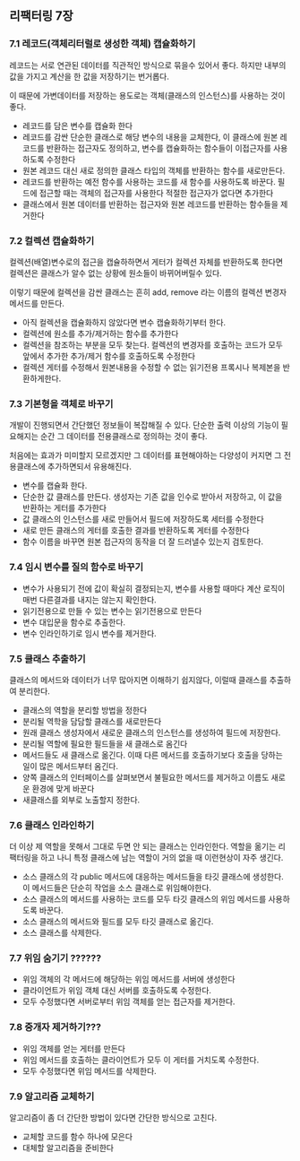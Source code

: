 

## 리팩터링 7장



### 7.1 레코드(객체리터럴로 생성한 객체) 캡슐화하기

레코드는 서로 연관된 데이터를 직관적인 방식으로 묶을수 있어서 좋다. 하지만 내부의 값을 가지고 계산을 한 값을 저장하기는 번거롭다.

이 때문에 가변데이터를 저장하는 용도로는 객체(클래스의 인스턴스)를 사용하는 것이 좋다.	

- 레코드를 담은 변수를 캡슐화 한다
- 레코드를 감싼 단순한 클래스로 해당 변수의 내용을 교체한다, 이 클래스에 원본 레코드를 반환하는 접근자도 정의하고, 변수를 캡슐화하는 함수들이 이접근자를 사용하도록 수정한다
- 원본 레코드 대신 새로 정의한 클래스 타입의 객체를 반환하는 함수를 새로만든다.
- 레코드를 반환하는 예전 함수를 사용하는 코드를 새 함수를 사용하도록 바꾼다. 필드에 접근할 때는 객체의 접근자를 사용한다 적절한 접근자가 없다면 추가한다
- 클래스에서 원본 데이터를 반환하는 접근자와 원본 레코드를 반환하는 함수들을 제거한다



### 7.2 컬렉션 캡슐화하기

컬렉션(배열)변수로의 접근을 캡슐하하면서 게터가 컬렉션 자체를 반환하도록 한다면 컬렉션은 클래스가 알수 없는 상황에 원소들이 바뀌어버릴수 있다.

이렇기 때문에 컬렉션을 감싼 클래스는 흔히 add, remove 라는 이름의 컬렉션 변경자 메서드를 만든다.

- 아직 컬렉션을 캡슐화하지 않았다면 변수 캡슐화하기부터 한다.
- 컬렉션에 원소를 추가/제거하는 함수를 추가한다
- 컬렉션을 참조하는 부분을 모두 찾는다. 컬렉션의 변경자를 호출하는 코드가 모두 앞에서 추가한 추가/제거 함수를 호출하도록 수정한다
- 컬렉션 게터를 수정해서 원본내용을 수정할 수 없는 읽기전용 프록시나 복제본을 반환하게한다.



### 7.3 기본형을 객체로 바꾸기

개발이 진행되면서 간단했던 정보들이 복잡해질 수 있다. 단순한 출력 이상의 기능이 필요해지는 순간 그 데이터를 전용클래스로 정의하는 것이 좋다.

처음에는 효과가 미미할지 모르겠지만 그 데이터를 표현해야하는 다양성이 커지면 그 전용클래스에 추가하면되서 유용해진다.

- 변수를 캡슐화 한다.
- 단순한 값 클래스를 만든다. 생성자는 기존 값을 인수로 받아서 저장하고, 이 값을 반환하는 게터를 추가한다
- 값 클래스의 인스턴스를 새로 만들어서 필드에 저장하도록 세터를 수정한다
- 새로 만든 클래스의 게터를 호출한 결과를 반환하도록 게터를 수정한다
- 함수 이름을 바꾸면 원본 접근자의 동작을 더 잘 드러낼수 있는지 검토한다.



### 7.4 임시 변수를 질의 함수로 바꾸기

- 변수가 사용되기 전에 값이 확실히 결정되는지, 변수를 사용할 때마다 계산 로직이 매번 다른결과를 내지는 않는지 확인한다.
- 읽기전용으로 만들 수 있는 변수는 읽기전용으로 만든다
- 변수 대입문을 함수로 추출한다.
- 변수 인라인하기로 임시 변수를 제거한다.



### 7.5 클래스 추출하기

클래스의 메서드와 데이터가 너무 많아지면 이해하기 쉽지않다, 이럴때 클래스를 추출하여 분리한다.

- 클래스의 역할을 분리할 방법을 정한다
- 분리될 역학을 담담할 클래스를 새로만든다
- 원래 클래스 생성자에서 새로운 클래스의 인스턴스를 생성하여 필드에 저장한다.
- 분리될 역할에 필요한 필드들을 새 클래스로 옴긴다
- 메서드들도 새 클래스로 옮긴다. 이때 다른 메서드를 호출하기보다 호출을 당하는 일이 많은 메서드부터 옴긴다.
- 양쪽 클래스의 인터페이스를 살펴보면서 불필요한 메서드를 제거하고 이름도 새로운 환경에 맞게 바꾼다
- 새클래스를 외부로 노출할지 정한다.



### 7.6 클래스 인라인하기

더 이상 제 역할을 못해서 그대로 두면 안 되는 클래스는 인라인한다. 역할을 옮기는 리팩터링을 하고 나니 특정 클래스에 남는 역할이 거의 없을 때 이런현상이 자주 생긴다.

- 소스 클래스의 각 public 메서드에 대응하는 메서드들을 타깃 클래스에 생성한다. 이 메서드들은 단순히 작업을 소스 클래스로 위임해야한다.
- 소스 클래스의 메서드를 사용하는 코드를 모두 타깃 클래스의 위임 메서드를 사용하도록 바꾼다.
- 소스 클래스의 메서드와 필드를 모두 타깃 클래스로 옮긴다.
- 소스 클래스를 삭제한다.



### 7.7 위임 숨기기 ??????

- 위임 객체의 각 메서드에 해당하는 위임 메서드를 서버에 생성한다
- 클라이언트가 위임 객체 대신 서버를 호출하도록 수정한다.
- 모두 수정했다면 서버로부터 위임 객체를 얻는 접근자를 제거한다.



### 7.8 중개자 제거하기???

- 위임 객체를 얻는 게터를 만든다
- 위임 메서드를 호출하는 클라이언트가 모두 이 게터를 거치도록 수정한다.
- 모두 수정했다면 위임 메서드를 삭제한다.



### 7.9 알고리즘 교체하기

알고리즘이 좀 더 간단한 방법이 있다면 간단한 방식으로 고친다.

- 교체할 코드를 함수 하나에 모은다
- 대체할 알고리즘을 준비한다